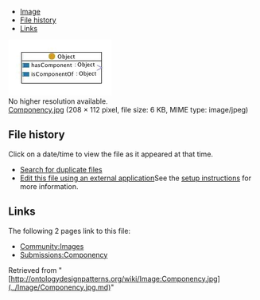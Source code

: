 * [Image](../Image/Componency.jpg.md#file)
* [File history](../Image/Componency.jpg.md#filehistory)
* [Links](../Image/Componency.jpg.md#filelinks)

[![Image:Componency.jpg](../images/f/fc/Componency.jpg)](../images/f/fc/Componency.jpg)  
No higher resolution available.  
[Componency.jpg](../images/f/fc/Componency.jpg)‎ (208 × 112 pixel, file size: 6 KB, MIME type: image/jpeg)

## File history

Click on a date/time to view the file as it appeared at that time.



  
* [Search for duplicate files](http://ontologydesignpatterns.org/wiki/Special:FileDuplicateSearch/Componency.jpg "Special:FileDuplicateSearch/Componency.jpg")
* [Edit this file using an external application](http://ontologydesignpatterns.org/wiki/index.php?title=Image:Componency.jpg&action=edit&externaledit=true&mode=file "Image:Componency.jpg")See the [setup instructions](http://www.mediawiki.org/wiki/Manual:External_editors "http://www.mediawiki.org/wiki/Manual:External_editors") for more information.

## Links



The following 2 pages link to this file:


* [Community:Images](../Community/Images.md "Community:Images")
* [Submissions:Componency](../Submissions/Componency.md "Submissions:Componency")


Retrieved from "[http://ontologydesignpatterns.org/wiki/Image:Componency.jpg](../Image/Componency.jpg.md)"